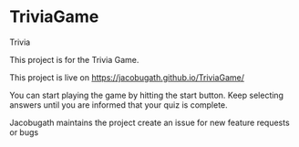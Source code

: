 # TriviaGame


Trivia

This project is for the Trivia Game.

This project is live on https://jacobugath.github.io/TriviaGame/

You can start playing the game by hitting the start button. Keep selecting answers until you are informed that your quiz is complete. 

Jacobugath maintains the project create an issue for new feature requests or bugs
